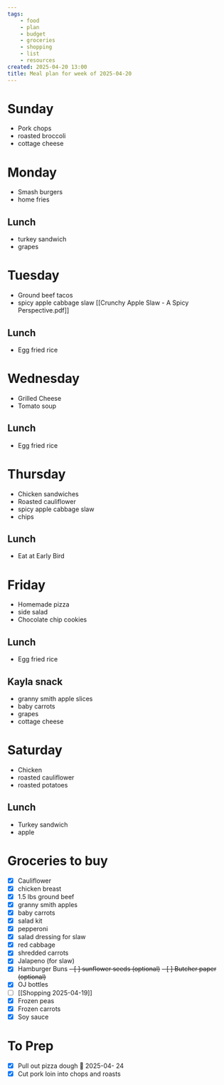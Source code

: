 ```yaml
---
tags:
    - food
    - plan
    - budget
    - groceries
    - shopping
    - list
    - resources
created: 2025-04-20 13:00
title: Meal plan for week of 2025-04-20
---
```


# Sunday

-   Pork chops
-   roasted broccoli
-   cottage cheese

# Monday

-   Smash burgers
-   home fries

## Lunch

-   turkey sandwich
-   grapes

# Tuesday

-   Ground beef tacos
-   spicy apple cabbage slaw [[Crunchy Apple Slaw - A Spicy Perspective.pdf]]

## Lunch

-   Egg fried rice

# Wednesday

-   Grilled Cheese
-   Tomato soup

## Lunch

-   Egg fried rice

# Thursday

-   Chicken sandwiches
-   Roasted cauliflower
-   spicy apple cabbage slaw
-   chips

## Lunch

-   Eat at Early Bird

# Friday

-   Homemade pizza
-   side salad
-   Chocolate chip cookies

## Lunch

-   Egg fried rice

## Kayla snack

-   granny smith apple slices
-   baby carrots
-   grapes
-   cottage cheese

# Saturday

-   Chicken
-   roasted cauliflower
-   roasted potatoes

## Lunch

-   Turkey sandwich
-   apple

# Groceries to buy

-   [x] Cauliflower
-   [x] chicken breast
-   [x] 1.5 lbs ground beef
-   [x] granny smith apples
-   [x] baby carrots
-   [x] salad kit
-   [x] pepperoni
-   [x] salad dressing for slaw
-   [x] red cabbage
-   [x] shredded carrots
-   [x] Jalapeno (for slaw)
-   [x] Hamburger Buns ~~- [ ] sunflower seeds (optional)~~ ~~- [ ] Butcher
        paper (optional)~~
-   [x] OJ bottles
-   [ ] [[Shopping 2025-04-19]]
-   [x] Frozen peas
-   [x] Frozen carrots
-   [x] Soy sauce

# To Prep

-   [x] Pull out pizza dough 📅 2025-04- 24
-   [x] Cut pork loin into chops and roasts
